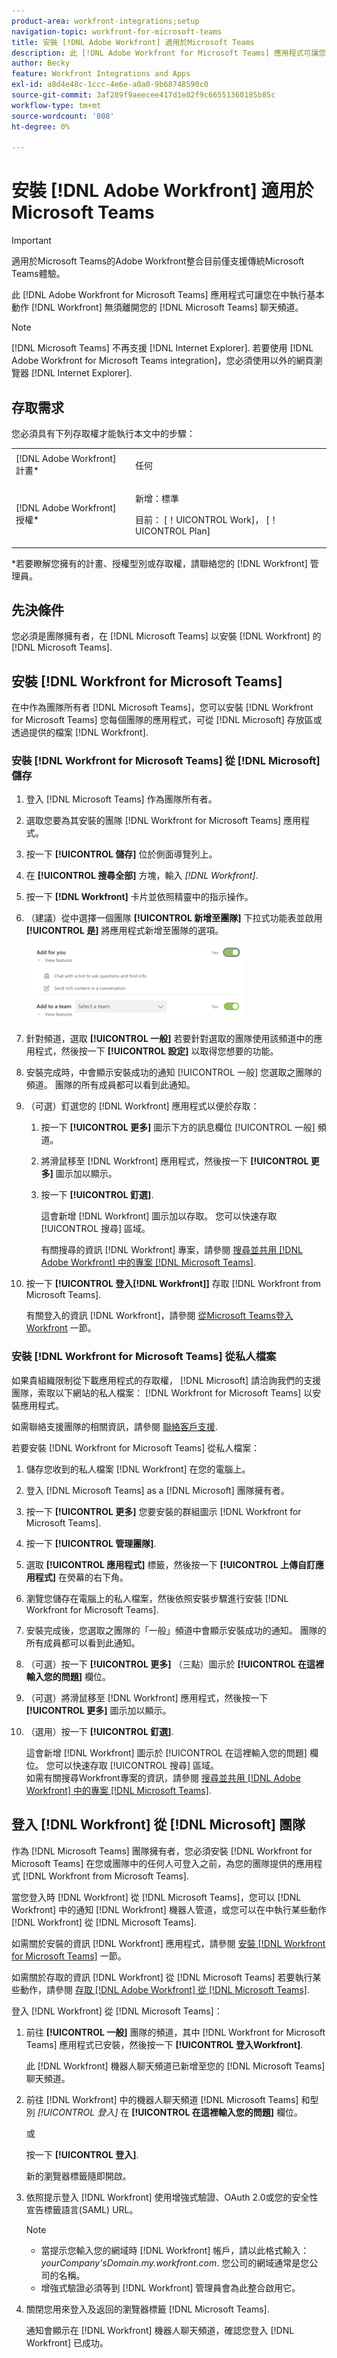 ```yaml
---
product-area: workfront-integrations;setup
navigation-topic: workfront-for-microsoft-teams
title: 安裝 [!DNL Adobe Workfront] 適用於Microsoft Teams
description: 此 [!DNL Adobe Workfront for Microsoft Teams] 應用程式可讓您在中執行基本動作 [!DNL Workfront] 無須離開您的 [!DNL Microsoft Teams] 聊天頻道。
author: Becky
feature: Workfront Integrations and Apps
exl-id: a8d4e48c-1ccc-4e6e-a0a0-9b68748590c0
source-git-commit: 3af289f9aeecee417d1e82f9c66551360185b85c
workflow-type: tm+mt
source-wordcount: '808'
ht-degree: 0%

---
```


# 安裝 [!DNL Adobe Workfront] 適用於Microsoft Teams

<!-- Audited: 1/2024 -->

>[!IMPORTANT]
>
>適用於Microsoft Teams的Adobe Workfront整合目前僅支援傳統Microsoft Teams體驗。


此 [!DNL Adobe Workfront for Microsoft Teams] 應用程式可讓您在中執行基本動作 [!DNL Workfront] 無須離開您的 [!DNL Microsoft Teams] 聊天頻道。

>[!NOTE]
>
>[!DNL Microsoft Teams] 不再支援 [!DNL Internet Explorer]. 若要使用 [!DNL Adobe Workfront for Microsoft Teams integration]，您必須使用以外的網頁瀏覽器 [!DNL Internet Explorer].


## 存取需求

您必須具有下列存取權才能執行本文中的步驟：

<table style="table-layout:auto"> 
 <col> 
 <col> 
 <tbody> 
  <tr> 
   <td role="rowheader">[!DNL Adobe Workfront] 計畫*</td> 
   <td> <p>任何</p> </td> 
  </tr> 
  <tr> 
   <td role="rowheader">[!DNL Adobe Workfront] 授權*</td> 
   <td><p>新增：標準</p>
    <p>目前： [！UICONTROL Work]， [！UICONTROL Plan]</p> </td> 
  </tr> 
 </tbody> 
</table>

&#42;若要瞭解您擁有的計畫、授權型別或存取權，請聯絡您的 [!DNL Workfront] 管理員。

## 先決條件

您必須是團隊擁有者，在 [!DNL Microsoft Teams] 以安裝 [!DNL Workfront] 的 [!DNL Microsoft Teams].

## 安裝 [!DNL Workfront for Microsoft Teams]

在中作為團隊所有者 [!DNL Microsoft Teams]，您可以安裝 [!DNL Workfront for Microsoft Teams] 您每個團隊的應用程式，可從 [!DNL Microsoft] 存放區或透過提供的檔案 [!DNL Workfront].

### 安裝 [!DNL Workfront for Microsoft Teams] 從 [!DNL Microsoft] 儲存

1. 登入 [!DNL Microsoft Teams] 作為團隊所有者。
1. 選取您要為其安裝的團隊 [!DNL Workfront for Microsoft Teams] 應用程式。
1. 按一下 **[!UICONTROL 儲存]** 位於側面導覽列上。

1. 在 **[!UICONTROL 搜尋全部]** 方塊，輸入 *[!DNL Workfront]*.

1. 按一下 **[!DNL Workfront]** 卡片並依照精靈中的指示操作。
1. （建議）從中選擇一個團隊 **[!UICONTROL 新增至團隊]** 下拉式功能表並啟用 **[!UICONTROL 是]** 將應用程式新增至團隊的選項。

   ![ms_teams_add_to_a_team_option.png](assets/ms-teams-add-to-a-team-option-350x122.png)

1. 針對頻道，選取 **[!UICONTROL 一般]** 若要針對選取的團隊使用該頻道中的應用程式，然後按一下 **[!UICONTROL 設定]** 以取得您想要的功能。

1. 安裝完成時，中會顯示安裝成功的通知 [!UICONTROL 一般] 您選取之團隊的頻道。 團隊的所有成員都可以看到此通知。
1. （可選）釘選您的 [!DNL Workfront] 應用程式以便於存取：

   1. 按一下 **[!UICONTROL 更多]** 圖示下方的訊息欄位 [!UICONTROL 一般] 頻道。

   1. 將滑鼠移至 [!DNL Workfront] 應用程式，然後按一下 **[!UICONTROL 更多]** 圖示加以顯示。

   1. 按一下 **[!UICONTROL 釘選]**.

      這會新增 [!DNL Workfront] 圖示加以存取。 您可以快速存取 [!UICONTROL 搜尋] 區域。

      有關搜尋的資訊 [!DNL Workfront] 專案，請參閱 [搜尋並共用 [!DNL Adobe Workfront] 中的專案 [!DNL Microsoft Teams]](../../workfront-integrations-and-apps/using-workfront-with-microsoft-teams/search-for-and-share-wf-items-in-ms-teams.md).

1. 按一下 **[!UICONTROL 登入[!DNL Workfront]]** 存取 [!DNL Workfront from Microsoft Teams].

   有關登入的資訊 [!DNL Workfront]，請參閱 [從Microsoft Teams登入Workfront](#log-in-to-workfront-from-microsoft-teams) 一節。

### 安裝 [!DNL Workfront for Microsoft Teams] 從私人檔案

如果貴組織限制從下載應用程式的存取權， [!DNL Microsoft] 請洽詢我們的支援團隊，索取以下網站的私人檔案： [!DNL Workfront for Microsoft Teams] 以安裝應用程式。

如需聯絡支援團隊的相關資訊，請參閱 [聯絡客戶支援](../../workfront-basics/tips-tricks-and-troubleshooting/contact-customer-support.md).

若要安裝 [!DNL Workfront for Microsoft Teams] 從私人檔案：

1. 儲存您收到的私人檔案 [!DNL Workfront] 在您的電腦上。
1. 登入 [!DNL Microsoft Teams] as a [!DNL Microsoft] 團隊擁有者。
1. 按一下 **[!UICONTROL 更多]** 您要安裝的群組圖示 [!DNL Workfront for Microsoft Teams].

1. 按一下 **[!UICONTROL 管理團隊]**.
1. 選取 **[!UICONTROL 應用程式]** 標籤，然後按一下 **[!UICONTROL 上傳自訂應用程式]** 在熒幕的右下角。

1. 瀏覽您儲存在電腦上的私人檔案，然後依照安裝步驟進行安裝 [!DNL Workfront for Microsoft Teams].
1. 安裝完成後，您選取之團隊的「一般」頻道中會顯示安裝成功的通知。 團隊的所有成員都可以看到此通知。
1. （可選）按一下 **[!UICONTROL 更多]** （三點）圖示於 **[!UICONTROL 在這裡輸入您的問題]** 欄位。

1. （可選）將滑鼠移至 [!DNL Workfront] 應用程式，然後按一下 **[!UICONTROL 更多]** 圖示加以顯示。

1. （選用）按一下 **[!UICONTROL 釘選]**.

   這會新增 [!DNL Workfront] 圖示於 [!UICONTROL 在這裡輸入您的問題] 欄位。 您可以快速存取 [!UICONTROL 搜尋] 區域。\
   如需有關搜尋Workfront專案的資訊，請參閱 [搜尋並共用 [!DNL Adobe Workfront] 中的專案 [!DNL Microsoft Teams]](../../workfront-integrations-and-apps/using-workfront-with-microsoft-teams/search-for-and-share-wf-items-in-ms-teams.md).

## 登入 [!DNL Workfront] 從 [!DNL Microsoft] 團隊

作為 [!DNL Microsoft Teams] 團隊擁有者，您必須安裝 [!DNL Workfront for Microsoft Teams] 在您或團隊中的任何人可登入之前，為您的團隊提供的應用程式 [!DNL Workfront from Microsoft Teams].

當您登入時 [!DNL Workfront] 從 [!DNL Microsoft Teams]，您可以 [!DNL Workfront] 中的通知 [!DNL Workfront] 機器人管道，或您可以在中執行某些動作 [!DNL Workfront] 從 [!DNL Microsoft Teams].

如需關於安裝的資訊 [!DNL Workfront] 應用程式，請參閱 [安裝 [!DNL Workfront for Microsoft Teams]](#install-workfront-for-microsoft-teams) 一節。

如需關於存取的資訊 [!DNL Workfront] 從 [!DNL Microsoft Teams] 若要執行某些動作，請參閱 [存取 [!DNL Adobe Workfront] 從 [!DNL Microsoft Teams]](../../workfront-integrations-and-apps/using-workfront-with-microsoft-teams/access-workfront-from-ms-teams.md).

登入 [!DNL Workfront] 從 [!DNL Microsoft Teams]：

1. 前往 **[!UICONTROL 一般]** 團隊的頻道，其中 [!DNL Workfront for Microsoft Teams] 應用程式已安裝，然後按一下 **[!UICONTROL 登入Workfront]**.

   此 [!DNL Workfront] 機器人聊天頻道已新增至您的 [!DNL Microsoft Teams] 聊天頻道。

1. 前往 [!DNL Workfront] 中的機器人聊天頻道 [!DNL Microsoft Teams] 和型別 *[!UICONTROL 登入]* 在 **[!UICONTROL 在這裡輸入您的問題]** 欄位。

   或

   按一下 **[!UICONTROL 登入]**.

   新的瀏覽器標籤隨即開啟。

1. 依照提示登入 [!DNL Workfront] 使用增強式驗證、OAuth 2.0或您的安全性宣告標籤語言(SAML) URL。

   >[!NOTE]
   >
   >* 當提示您輸入您的網域時 [!DNL Workfront] 帳戶，請以此格式輸入： *yourCompany&#39;sDomain.my.workfront.com*. 您公司的網域通常是您公司的名稱。
   >* 增強式驗證必須等到 [!DNL Workfront] 管理員會為此整合啟用它。


1. 關閉您用來登入及返回的瀏覽器標籤 [!DNL Microsoft Teams].

   通知會顯示在 [!DNL Workfront] 機器人聊天頻道，確認您登入 [!DNL Workfront] 已成功。
